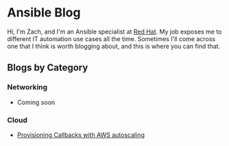 # Ansible Blog

Hi, I'm Zach, and I'm an Ansible specialist at [Red Hat](https://www.redhat.com/en/technologies/management/ansible). My job exposes me to different IT automation use cases all the time. Sometimes I'll come across one that I think is worth blogging about, and this is where you can find that.

## Blogs by Category

### Networking

- Coming soon

### Cloud

- [Provisioning Callbacks with AWS autoscaling](2022-05_autoscaling.md)
